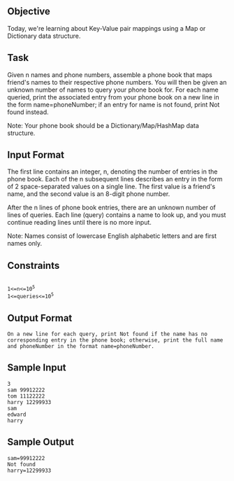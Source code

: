 ## Objective 
Today, we're learning about Key-Value pair mappings using a Map or Dictionary data structure.

## Task 
Given n names and phone numbers, assemble a phone book that maps friend's names to their respective phone numbers. You will then be given an unknown number of names to query your phone book for. For each name queried, print the associated entry from your phone book on a new line in the form name=phoneNumber; if an entry for name is not found, print Not found instead.

Note: Your phone book should be a Dictionary/Map/HashMap data structure.

## Input Format

The first line contains an integer, n, denoting the number of entries in the phone book. 
Each of the n subsequent lines describes an entry in the form of 2 space-separated values on a single line. The first value is a friend's name, and the second value is an 8-digit phone number.

After the n lines of phone book entries, there are an unknown number of lines of queries. Each line (query) contains a name to look up, and you must continue reading lines until there is no more input.

Note: Names consist of lowercase English alphabetic letters and are first names only.

## Constraints

<code>
1<=n<=10<sup>5</sup>
1<=queries<=10<sup>5</sup>
</code>

## Output Format
```
On a new line for each query, print Not found if the name has no corresponding entry in the phone book; otherwise, print the full name and phoneNumber in the format name=phoneNumber.
```

## Sample Input
```
3
sam 99912222
tom 11122222
harry 12299933
sam
edward
harry
```

## Sample Output
```
sam=99912222
Not found
harry=12299933
```